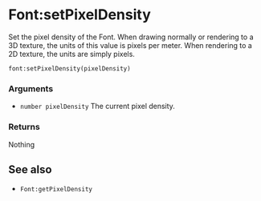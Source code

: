 <!--
category: reference
-->

Font:setPixelDensity
===

Set the pixel density of the Font.  When drawing normally or rendering to a 3D texture, the units of
this value is pixels per meter.  When rendering to a 2D texture, the units are simply pixels.

    font:setPixelDensity(pixelDensity)

### Arguments

- `number pixelDensity` The current pixel density.

### Returns

Nothing

See also
---

- `Font:getPixelDensity`
